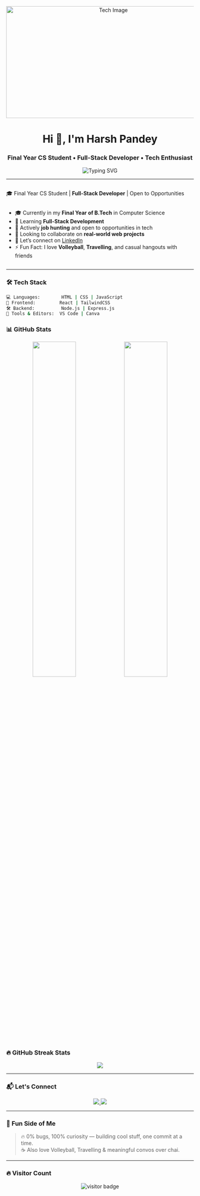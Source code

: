 <div align="center">
    <img src="https://media.giphy.com/media/qgQUggAC3Pfv687qPC/giphy.gif"  alt="Tech Image" width="560" height="300"/>
  </div>

<h1 align="center">
  Hi 👋, I'm Harsh Pandey
</h1>

<h3 align="center">
  Final Year CS Student • Full-Stack Developer • Tech Enthusiast
</h3>

<p align="center">
  <img src="https://readme-typing-svg.demolab.com?font=Fira+Code&pause=1000&color=F76C6C&width=435&lines=Welcome+to+my+GitHub!;Full-Stack+Dev+in+Progress...;Let%27s+Build+Together+%F0%9F%9A%80" alt="Typing SVG" />
</p>

---

<div style="display: flex; align-items: center; justify-content: space-between; flex-wrap: wrap;">
  
  🎓 Final Year CS Student | <b>Full-Stack Developer</b> | Open to Opportunities  

  - 🎓 Currently in my <b>Final Year of B.Tech</b> in Computer Science  
  - 🌱 Learning <b>Full-Stack Development</b>  
  - 💼 Actively <b>job hunting</b> and open to opportunities in tech  
  - 🤝 Looking to collaborate on <b>real-world web projects</b>  
  - 🔗 Let’s connect on <a href="https://www.linkedin.com/in/harsh-pandey-599343257/">LinkedIn</a>  
  - ⚡ Fun Fact: I love <b>Volleyball</b>, <b>Travelling</b>, and casual hangouts with friends  
  
</div>

---

### 🛠️ Tech Stack

```bash
💻 Languages:        HTML | CSS | JavaScript
🧰 Frontend:         React | TailwindCSS
🛠️ Backend:          Node.js | Express.js
🧩 Tools & Editors:  VS Code | Canva
```
### 📊 GitHub Stats
<p align="center"> <img src="https://github-readme-stats.vercel.app/api?username=H-a-r-sh-02&show_icons=true&theme=tokyonight&hide_border=true" width="48%" /> <img src="https://github-readme-stats.vercel.app/api/top-langs/?username=H-a-r-sh-02&layout=compact&theme=tokyonight&hide_border=true" width="48%" /> </p>

### 🔥 GitHub Streak Stats
<p align="center">
  <img src="https://github-readme-streak-stats.herokuapp.com/?user=H-a-r-sh-02&theme=radical&hide_border=true" />
</p>

---

### 📬 Let's Connect
<p align="center">
  <a href="https://www.linkedin.com/in/your-profile/" target="_blank">
    <img src="https://img.shields.io/badge/LinkedIn-%230077B5.svg?&style=for-the-badge&logo=linkedin&logoColor=white" />
  </a>
  <a href="mailto:your-email@gmail.com" target="_blank">
    <img src="https://img.shields.io/badge/Gmail-D14836?style=for-the-badge&logo=gmail&logoColor=white" />
  </a>
</p>

---

### 🌟 Fun Side of Me
> 🔥 0% bugs, 100% curiosity — building cool stuff, one commit at a time.  
> ☕ Also love Volleyball, Travelling & meaningful convos over chai.

---

### 🔥 Visitor Count
<p align="center">
  <img src="https://komarev.com/ghpvc/?username=H-a-r-sh-02&label=Profile%20Views&color=ff69b4&style=flat" alt="visitor badge"/>
</p>
